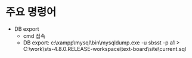 # 주요 명령어
- DB export
	- cmd 접속
	- DB export: c:\xampp\mysql\bin\mysqldump.exe -u sbsst -p a1 > C:\work\sts-4.8.0.RELEASE-workspace\text-board\site\current.sql